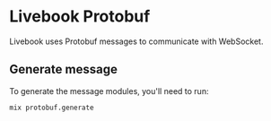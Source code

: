# Livebook Protobuf

Livebook uses Protobuf messages to communicate with WebSocket.

## Generate message

To generate the message modules, you'll need to run:

```sh
mix protobuf.generate
```
